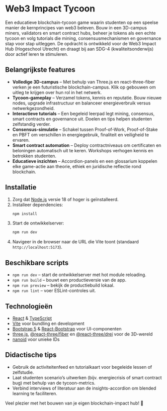 # Web3 Impact Tycoon

Een educatieve blockchain-tycoon game waarin studenten op een speelse manier de kernprincipes van web3 beleven. Bouw in een 3D-campus miners, validators en smart contract hubs, beheer je tokens als een echte tycoon en volg tutorials die mining, consensusmechanismen en governance stap voor stap uitleggen. De opdracht is ontwikkeld voor de Web3 Impact Hub (Hogeschool Utrecht) en draagt bij aan SDG-4 (kwaliteitsonderwijs) door actief leren te stimuleren.

## Belangrijkste features
- **Volledige 3D-campus** – Met behulp van Three.js en react-three-fiber verken je een futuristische blockchain-campus. Klik op gebouwen om uitleg te krijgen over hun rol in het netwerk.
- **Tycoon-gameplay** – Verzamel tokens, kennis en reputatie. Bouw nieuwe nodes, upgrade infrastructuur en balanceer energieverbruik versus netwerkgezondheid.
- **Interactieve tutorials** – Een begeleid leerpad legt mining, consensus, smart contracts en governance uit. Doelen en tips helpen studenten zelfstandig verder.
- **Consensus-simulatie** – Schakel tussen Proof-of-Work, Proof-of-Stake en PBFT om verschillen in energiegebruik, finaliteit en veiligheid te ervaren.
- **Smart contract automation** – Deploy contractniveaus om certificaten en beloningen automatisch uit te keren. Workshops verhogen kennis en betrokken studenten.
- **Educatieve inzichten** – Accordion-panels en een glossarium koppelen elke game-actie aan theorie, ethiek en juridische reflectie rond blockchain.

## Installatie
1. Zorg dat [Node.js](https://nodejs.org/) versie 18 of hoger is geïnstalleerd.
2. Installeer dependencies:
   ```bash
   npm install
   ```
3. Start de ontwikkelserver:
   ```bash
   npm run dev
   ```
4. Navigeer in de browser naar de URL die Vite toont (standaard `http://localhost:5173`).

## Beschikbare scripts
- `npm run dev` – start de ontwikkelserver met hot module reloading.
- `npm run build` – bouwt een productieversie van de app.
- `npm run preview` – bekijk de productiebuild lokaal.
- `npm run lint` – voer ESLint-controles uit.

## Technologieën
- [React](https://react.dev/) & [TypeScript](https://www.typescriptlang.org/)
- [Vite](https://vitejs.dev/) voor bundling en development
- [Bootstrap 5](https://getbootstrap.com/) & [React-Bootstrap](https://react-bootstrap.github.io/) voor UI-componenten
- [three.js](https://threejs.org/), [@react-three/fiber](https://docs.pmnd.rs/react-three-fiber/getting-started/introduction) en [@react-three/drei](https://github.com/pmndrs/drei) voor de 3D-wereld
- [nanoid](https://github.com/ai/nanoid) voor unieke IDs

## Didactische tips
- Gebruik de activiteitenfeed en tutorialkaart voor begeleide lessen of zelfstudie.
- Laat studenten scenario’s uitwerken (bijv. energiecrisis of smart contract bug) met behulp van de tycoon-metrics.
- Verbind interviews of literatuur aan de insights-accordion om blended learning te faciliteren.

Veel plezier met het bouwen van je eigen blockchain-impact hub! 🚀
